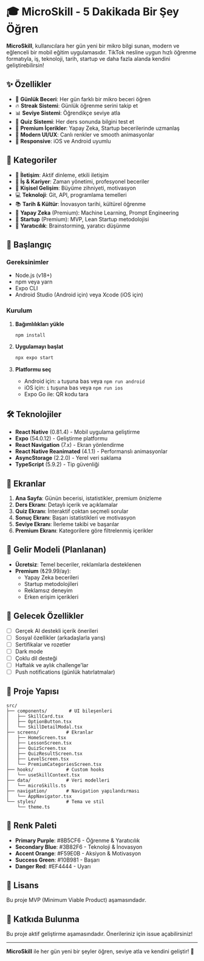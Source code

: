 # 🎓 MicroSkill - 5 Dakikada Bir Şey Öğren

**MicroSkill**, kullanıcılara her gün yeni bir mikro bilgi sunan, modern ve eğlenceli bir mobil eğitim uygulamasıdır. TikTok nesline uygun hızlı öğrenme formatıyla, iş, teknoloji, tarih, startup ve daha fazla alanda kendini geliştirebilirsin!

## ✨ Özellikler

- 🌟 **Günlük Beceri**: Her gün farklı bir mikro beceri öğren
- 🔥 **Streak Sistemi**: Günlük öğrenme serini takip et
- 📊 **Seviye Sistemi**: Öğrendikçe seviye atla
- 🎯 **Quiz Sistemi**: Her ders sonunda bilgini test et
- 💎 **Premium İçerikler**: Yapay Zeka, Startup becerilerinde uzmanlaş
- 🎨 **Modern UI/UX**: Canlı renkler ve smooth animasyonlar
- 📱 **Responsive**: iOS ve Android uyumlu

## 🎨 Kategoriler

- 💬 **İletişim**: Aktif dinleme, etkili iletişim
- 💼 **İş & Kariyer**: Zaman yönetimi, profesyonel beceriler
- 🌱 **Kişisel Gelişim**: Büyüme zihniyeti, motivasyon
- 💻 **Teknoloji**: Git, API, programlama temelleri
- 📚 **Tarih & Kültür**: İnovasyon tarihi, kültürel öğrenme
- 🤖 **Yapay Zeka** (Premium): Machine Learning, Prompt Engineering
- 🚀 **Startup** (Premium): MVP, Lean Startup metodolojisi
- 🎨 **Yaratıcılık**: Brainstorming, yaratıcı düşünme

## 🚀 Başlangıç

### Gereksinimler

- Node.js (v18+)
- npm veya yarn
- Expo CLI
- Android Studio (Android için) veya Xcode (iOS için)

### Kurulum

1. **Bağımlılıkları yükle**
   ```bash
   npm install
   ```

2. **Uygulamayı başlat**
   ```bash
   npx expo start
   ```

3. **Platformu seç**
   - Android için: `a` tuşuna bas veya `npm run android`
   - iOS için: `i` tuşuna bas veya `npm run ios`
   - Expo Go ile: QR kodu tara

## 🛠 Teknolojiler

- **React Native** (0.81.4) - Mobil uygulama geliştirme
- **Expo** (54.0.12) - Geliştirme platformu
- **React Navigation** (7.x) - Ekran yönlendirme
- **React Native Reanimated** (4.1.1) - Performanslı animasyonlar
- **AsyncStorage** (2.2.0) - Yerel veri saklama
- **TypeScript** (5.9.2) - Tip güvenliği

## 📱 Ekranlar

1. **Ana Sayfa**: Günün becerisi, istatistikler, premium önizleme
2. **Ders Ekranı**: Detaylı içerik ve açıklamalar
3. **Quiz Ekranı**: İnteraktif çoktan seçmeli sorular
4. **Sonuç Ekranı**: Başarı istatistikleri ve motivasyon
5. **Seviye Ekranı**: İlerleme takibi ve başarılar
6. **Premium Ekranı**: Kategorilere göre filtrelenmiş içerikler

## 🎯 Gelir Modeli (Planlanan)

- **Ücretsiz**: Temel beceriler, reklamlarla desteklenen
- **Premium** (₺29.99/ay): 
  - Yapay Zeka becerileri
  - Startup metodolojileri
  - Reklamsız deneyim
  - Erken erişim içerikleri

## 🔮 Gelecek Özellikler

- [ ] Gerçek AI destekli içerik önerileri
- [ ] Sosyal özellikler (arkadaşlarla yarış)
- [ ] Sertifikalar ve rozetler
- [ ] Dark mode
- [ ] Çoklu dil desteği
- [ ] Haftalık ve aylık challenge'lar
- [ ] Push notifications (günlük hatırlatmalar)

## 📂 Proje Yapısı

```
src/
├── components/        # UI bileşenleri
│   ├── SkillCard.tsx
│   ├── OptionButton.tsx
│   └── SkillDetailModal.tsx
├── screens/          # Ekranlar
│   ├── HomeScreen.tsx
│   ├── LessonScreen.tsx
│   ├── QuizScreen.tsx
│   ├── QuizResultScreen.tsx
│   ├── LevelScreen.tsx
│   └── PremiumCategoriesScreen.tsx
├── hooks/            # Custom hooks
│   └── useSkillContext.tsx
├── data/             # Veri modelleri
│   └── microSkills.ts
├── navigation/       # Navigation yapılandırması
│   └── AppNavigator.tsx
└── styles/           # Tema ve stil
    └── theme.ts
```

## 🎨 Renk Paleti

- **Primary Purple**: #8B5CF6 - Öğrenme & Yaratıcılık
- **Secondary Blue**: #3B82F6 - Teknoloji & İnovasyon
- **Accent Orange**: #F59E0B - Aksiyon & Motivasyon
- **Success Green**: #10B981 - Başarı
- **Danger Red**: #EF4444 - Uyarı

## 📄 Lisans

Bu proje MVP (Minimum Viable Product) aşamasındadır.

## 🤝 Katkıda Bulunma

Bu proje aktif geliştirme aşamasındadır. Önerileriniz için issue açabilirsiniz!

---

**MicroSkill** ile her gün yeni bir şeyler öğren, seviye atla ve kendini geliştir! 🚀
